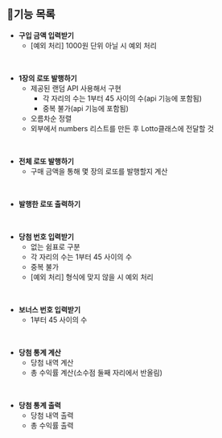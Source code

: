 ## 📑기능 목록
+ **구입 금액 입력받기**
  - [예외 처리] 1000원 단위 아닐 시 예외 처리

<br> 

+ **1장의 로또 발행하기**
    - 제공된 랜덤 API 사용해서 구현
      - 각 자리의 수는 1부터 45 사이의 수(api 기능에 포함됨)
      - 중복 불가(api 기능에 포함됨)
    - 오름차순 정렬
    - 외부에서 numbers 리스트를 만든 후 Lotto클래스에 전달할 것

<br>

+ **전체 로또 발행하기**
  - 구매 금액을 통해 몇 장의 로또를 발행할지 계산
  
<br>

+ **발행한 로또 출력하기**

<br>

+ **당첨 번호 입력받기**
    - 없는 쉼표로 구분
    - 각 자리의 수는 1부터 45 사이의 수
    - 중복 불가
    - [예외 처리] 형식에 맞지 않을 시 예외 처리
  
<br>

+ **보너스 번호 입력받기**
  - 1부터 45 사이의 수

<br>

+ **당첨 통계 계산**
    - 당첨 내역 계산
    - 총 수익률 계산(소수점 둘째 자리에서 반올림)

<br>

+ **당첨 통계 출력**
    - 당첨 내역 출력
    - 총 수익률 출력

